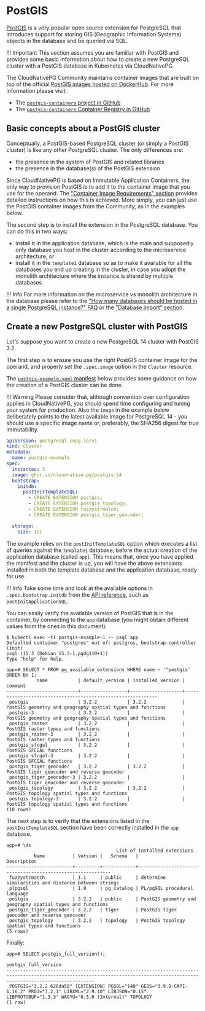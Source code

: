 # PostGIS

[PostGIS](https://postgis.net/) is a very popular open source extension
for PostgreSQL that introduces support for storing GIS (Geographic Information
Systems) objects in the database and be queried via SQL.

!!! Important
    This section assumes you are familiar with PostGIS and provides some basic
    information about how to create a new PostgreSQL cluster with a PostGIS database
    in Kubernetes via CloudNativePG.

The CloudNativePG Community maintains container images that are built on top
of the official [PostGIS images hosted on DockerHub](https://hub.docker.com/r/postgis/postgis).
For more information please visit:

- The [`postgis-containers` project in GitHub](https://github.com/cloudnative-pg/postgis-containers)
- The [`postgis-containers` Container Registry in GitHub](https://github.com/cloudnative-pg/postgis-containers/pkgs/container/postgis)

## Basic concepts about a PostGIS cluster

Conceptually, a PostGIS-based PostgreSQL cluster (or simply a PostGIS cluster)
is like any other PostgreSQL cluster. The only differences are:

- the presence in the system of PostGIS and related libraries
- the presence in the database(s) of the PostGIS extension

Since CloudNativePG is based on Immutable Application Containers, the only way
to provision PostGIS is to add it to the container image that you use for the
operand. The ["Container Image Requirements" section](container_images.md) provides
detailed instructions on how this is achieved. More simply, you can just use
the PostGIS container images from the Community, as in the examples below.

The second step is to install the extension in the PostgreSQL database. You can
do this in two ways:

- install it in the application database, which is the main and supposedly only
  database you host in the cluster according to the microservice architecture, or
- install it in the `template1` database so as to make it available for all the
  databases you end up creating in the cluster, in case you adopt the monolith
  architecture where the instance is shared by multiple databases

!!! Info
    For more information on the microservice vs monolith architecture in the database
    please refer to the ["How many databases should be hosted in a single PostgreSQL instance?" FAQ](faq.md)
    or the ["Database import" section](database_import.md).

## Create a new PostgreSQL cluster with PostGIS

Let's suppose you want to create a new PostgreSQL 14 cluster with PostGIS 3.2.

The first step is to ensure you use the right PostGIS container image for the
operand, and properly set the `.spec.image` option in the `Cluster`
resource.

The [`postgis-example.yaml` manifest](samples/postgis-example.yaml) below
provides some guidance on how the creation of a PostGIS cluster can be done.

!!! Warning
    Please consider that, although convention over configuration applies in
    CloudNativePG, you should spend time configuring and tuning your system for
    production. Also the `image` in the example below deliberately points
    to the latest available image for PostgreSQL 14 - you should use a specific
    image name or, preferably, the SHA256 digest for true immutability.

```yaml
apiVersion: postgresql.cnpg.io/v1
kind: Cluster
metadata:
  name: postgis-example
spec:
  instances: 3
  image: ghcr.io/cloudnative-pg/postgis:14
  bootstrap:
    initdb:
      postInitTemplateSQL:
        - CREATE EXTENSION postgis;
        - CREATE EXTENSION postgis_topology;
        - CREATE EXTENSION fuzzystrmatch;
        - CREATE EXTENSION postgis_tiger_geocoder;

  storage:
    size: 1Gi
```

The example relies on the `postInitTemplateSQL` option which executes a list of
queries against the `template1` database, before the actual creation of the
application database (called `app`). This means that, once you have applied the
manifest and the cluster is up, you will have the above extensions installed in
both the template database and the application database, ready for use.

!!! Info
    Take some time and look at the available options in `.spec.bootstrap.initdb`
    from the [API reference](api_reference.md#BootstrapInitDB), such as
    `postInitApplicationSQL`.

You can easily verify the available version of PostGIS that is in the
container, by connecting to the `app` database (you might obtain different
values from the ones in this document):

```console
$ kubectl exec -ti postgis-example-1 -- psql app
Defaulted container "postgres" out of: postgres, bootstrap-controller (init)
psql (15.3 (Debian 15.3-1.pgdg110+1))
Type "help" for help.

app=# SELECT * FROM pg_available_extensions WHERE name ~ '^postgis' ORDER BY 1;
           name           | default_version | installed_version |                          comment
--------------------------+-----------------+-------------------+------------------------------------------------------------
 postgis                  | 3.2.2           | 3.2.2             | PostGIS geometry and geography spatial types and functions
 postgis-3                | 3.2.2           |                   | PostGIS geometry and geography spatial types and functions
 postgis_raster           | 3.2.2           |                   | PostGIS raster types and functions
 postgis_raster-3         | 3.2.2           |                   | PostGIS raster types and functions
 postgis_sfcgal           | 3.2.2           |                   | PostGIS SFCGAL functions
 postgis_sfcgal-3         | 3.2.2           |                   | PostGIS SFCGAL functions
 postgis_tiger_geocoder   | 3.2.2           | 3.2.2             | PostGIS tiger geocoder and reverse geocoder
 postgis_tiger_geocoder-3 | 3.2.2           |                   | PostGIS tiger geocoder and reverse geocoder
 postgis_topology         | 3.2.2           | 3.2.2             | PostGIS topology spatial types and functions
 postgis_topology-3       | 3.2.2           |                   | PostGIS topology spatial types and functions
(10 rows)
```

The next step is to verify that the extensions listed in the
`postInitTemplateSQL` section have been correctly installed in the `app`
database.

```console
app=# \dx
                                        List of installed extensions
          Name          | Version |   Schema   |                        Description
------------------------+---------+------------+------------------------------------------------------------
 fuzzystrmatch          | 1.1     | public     | determine similarities and distance between strings
 plpgsql                | 1.0     | pg_catalog | PL/pgSQL procedural language
 postgis                | 3.2.2   | public     | PostGIS geometry and geography spatial types and functions
 postgis_tiger_geocoder | 3.2.2   | tiger      | PostGIS tiger geocoder and reverse geocoder
 postgis_topology       | 3.2.2   | topology   | PostGIS topology spatial types and functions
(5 rows)
```

Finally:

```console
app=# SELECT postgis_full_version();
                                                                            postgis_full_version
----------------------------------------------------------------------------------------------------------------------------------------------------------------------------
 POSTGIS="3.2.2 628da50" [EXTENSION] PGSQL="140" GEOS="3.9.0-CAPI-1.16.2" PROJ="7.2.1" LIBXML="2.9.10" LIBJSON="0.15" LIBPROTOBUF="1.3.3" WAGYU="0.5.0 (Internal)" TOPOLOGY
(1 row)
```
